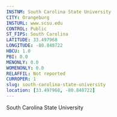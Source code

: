 ```yaml
---
INSTNM: South Carolina State University
CITY: Orangeburg
INSTURL: www.scsu.edu
CONTROL: Public
ST_FIPS: South Carolina
LATITUDE: 33.497968
LONGITUDE: -80.848722
HBCU: 1.0
PBI: 0.0
MENONLY: 0.0
WOMENONLY: 0.0
RELAFFIL: Not reported
CURROPER: 1
slug: south-carolina-state-university
location: [33.497968, -80.848722]
---
```

South Carolina State University